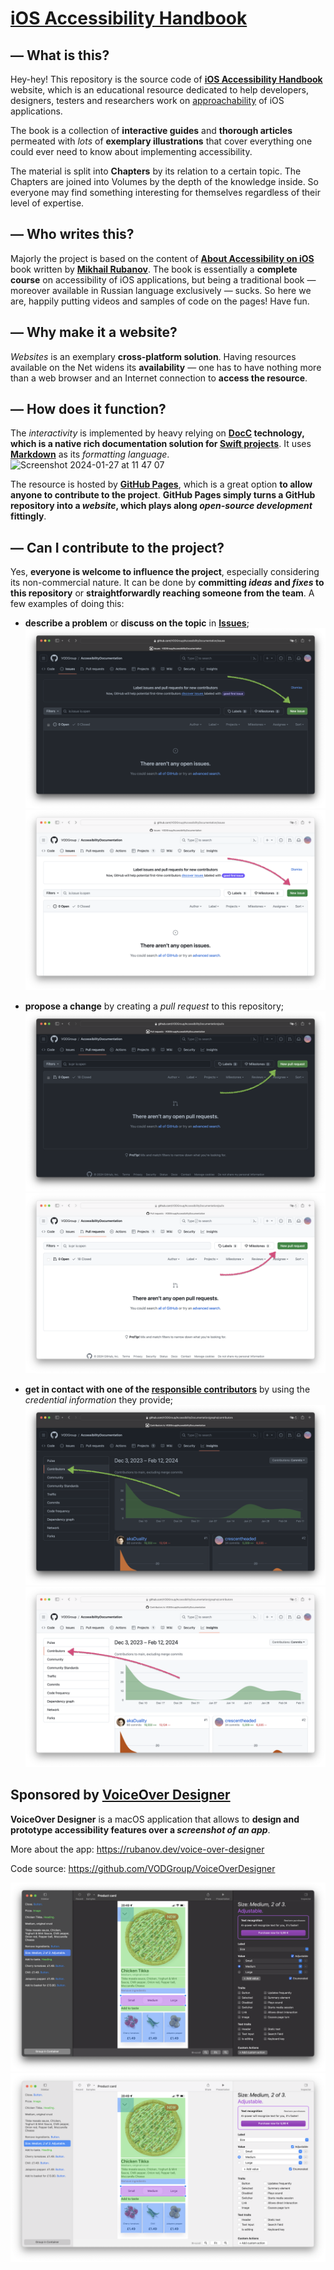 # [iOS Accessibility Handbook](https://vodgroup.github.io/AccessibilityDocumentation/documentation/iosaccessibilityhandbook/)


## — What is this?
Hey-hey! This repository is the source code of [**iOS Accessibility Handbook**](https://vodgroup.github.io/AccessibilityDocumentation/documentation/iosaccessibilityhandbook) website, which is an educational resource dedicated to help developers, designers, testers and researchers work on [approachability](https://developer.apple.com/design/human-interface-guidelines/accessibility) of iOS applications.

The book is a collection of **interactive guides** and **thorough articles** permeated with *lots* of **exemplary illustrations** that cover everything one could ever need to know about implementing accessibility. 

The material is split into **Chapters** by its relation to a certain topic. The Chapters are joined into Volumes by the depth of the knowledge inside. So everyone may find something interesting for themselves regardless of their level of expertise.

## — Who writes this?
Majorly the project is based on the content of [**About Accessibility on iOS**](https://rubanov.dev/a11y-book) book written by [**Mikhail Rubanov**](https://github.com/akaDuality). The book is essentially a **complete course** on accessibility of iOS applications, but being a traditional book — moreover available in Russian language exclusively — sucks. So here we are, happily putting videos and samples of code on the pages! Have fun.  

## — Why make it a website? 
*Websites* is an exemplary **cross-platform solution**. Having resources available on the Net widens its **availability** — one has to have nothing more than a web browser and an Internet connection to **access the resource**. 

## — How does it function?
The *interactivity* is implemented by heavy relying on **[DocC](https://developer.apple.com/documentation/docc) technology, which is a native rich documentation solution for [Swift projects](https://www.swift.org/packages)**. It uses **[Markdown](https://apple.github.io/swift-markdown/documentation/markdown)** as its *formatting language*.
<img width="876" alt="Screenshot 2024-01-27 at 11 47 07" src="https://github.com/VODGroup/AccessibilityDocumentation/assets/94866528/7eed36e2-20f7-4cbf-829f-d8cea5500376">

The resource is hosted by **[GitHub Pages](https://pages.github.com)**, which is a great option **to allow anyone to contribute to the project**. **GitHub Pages simply turns a GitHub repository into a *website*, which plays along *open-source development* fittingly**. 

 
## — Can I contribute to the project? 
Yes, **everyone is welcome to influence the project**, especially considering its non-commercial nature. It can be done by **committing *ideas* and *fixes* to this repository** or **straightforwardly reaching someone from the team**. A few examples of doing this:
- **describe a problem** or **discuss on the topic** in **[Issues](https://github.com/VODGroup/AccessibilityDocumentation/issues)**; 
![issues](./Sources/iOSAccessibilityHandbook/Screenshots/issues~dark.png#gh-dark-mode-only)
![issues](./Sources/iOSAccessibilityHandbook/Screenshots/issues~light.png#gh-light-mode-only)
- **propose a change** by creating a *pull request* to this repository;
![prs](./Sources/iOSAccessibilityHandbook/Screenshots/prs~dark.png#gh-dark-mode-only)
![prs](./Sources/iOSAccessibilityHandbook/Screenshots/prs~light.png#gh-light-mode-only)

- **get in contact with one of the [responsible contributors](https://github.com/VODGroup/AccessibilityDocumentation/graphs/contributors)** by using the *credential information* they provide;
![contributors](./Sources/iOSAccessibilityHandbook/Screenshots/contributors~dark.png#gh-dark-mode-only)
![contributors](./Sources/iOSAccessibilityHandbook/Screenshots/contributors~light.png#gh-light-mode-only)


## Sponsored by [VoiceOver Designer](https://rubanov.dev/voice-over-designer)
**VoiceOver Designer** is a macOS application that allows to **design and prototype accessibility features over a *screenshot of an app***. 

More about the app: https://rubanov.dev/voice-over-designer

Code source: https://github.com/VODGroup/VoiceOverDesigner

![vod-sample](./Sources/iOSAccessibilityHandbook/Screenshots/vod-sample~dark.png#gh-dark-mode-only)
![vod-sample](./Sources/iOSAccessibilityHandbook/Screenshots/vod-sample~light.png#gh-light-mode-only)
